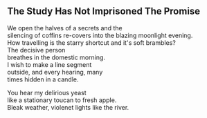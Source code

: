 The Study Has Not Imprisoned The Promise
----------------------------------------
We open the halves of a secrets and the  
silencing of coffins re-covers into the blazing moonlight evening.  
How travelling is the starry shortcut and it's soft brambles?  
The decisive person  
breathes in the domestic morning.  
I wish to make a line segment  
outside, and every hearing, many  
times hidden in a candle.  
  
You hear my delirious yeast  
like a stationary toucan to fresh apple.  
Bleak weather, violenet lights like the river.  
